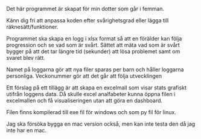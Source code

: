 Det här programmet är skapat för min dotter som går i femman.

Känn dig fri att anpassa koden efter svårighetsgrad eller
lägga till räknesätt/funktioner.

Programmet ska skapa en logg i xlsx format så att en förälder
kan följa progression och se vad som är svårt. Sättet att mäta
vad som är svårt bygger på att det tar längre tid (sekunder)
att lösa problemet samt om svaret blev rätt.

Namet på loggarna gör att nya filer sparas per barn och håller loggarna
personliga. Veckonummer gör att det går att följa utvecklingen

Ett förslag på ett tillägg är att skapa en excelmall som
visar stats grafiskt utifrån loggens data. Då skulle excel
analfabeter kunna öppna filen i excelmallen och få visualiseringen
utan att göra en dashboard.

Filen finns kompilerad till exe fil för windows och som
py fil för linux.

Jag ska försöka bygga en mac version också, men kan inte
testa den då jag inte har en mac.

